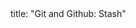<frontmatter>
title: "Git and Github: Stash"
</frontmatter>

<include src="index-body.md" boilerplate />
